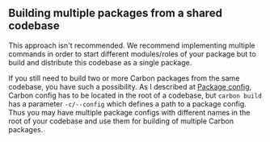 ## Building multiple packages from a shared codebase
This approach isn't recommended. We recommend implementing multiple commands in order to start different modules/roles of your package but to build and distribute this codebase as a single package.

If you still need to build two or more Carbon packages from the same codebase, you have such a possibility. As I described at [Package config](docs/package_config.md), Carbon config has to be located in the root of a codebase, but `carbon build` has a parameter `-c/--config` which defines a path to a package config. Thus you may have multiple package configs with different names in the root of your codebase and use them for building of multiple Carbon packages.
